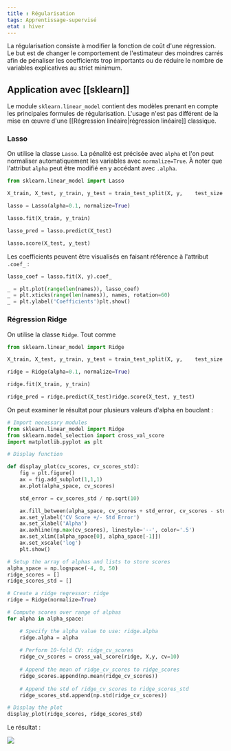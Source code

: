```yaml
---
title : Régularisation
tags: Apprentissage-supervisé
etat : hiver
---
```


La régularisation consiste à modifier la fonction de coût d'une régression. Le but est de changer le comportement de l'estimateur des moindres carrés afin de pénaliser les coefficients trop importants ou de réduire le nombre de variables explicatives au strict minimum.

## Application avec [[sklearn]]

Le module `sklearn.linear_model` contient des modèles prenant en compte les principales formules de régularisation. L'usage n'est pas différent de la mise en œuvre d'une [[Régression linéaire\|régression linéaire]] classique.

### Lasso

On utilise la classe `Lasso`. La pénalité est précisée avec `alpha` et l'on peut normaliser automatiquement les variables avec `normalize=True`. À noter que l'attribut `alpha` peut être modifié en y accédant avec `.alpha`.

```python
from sklearn.linear_model import Lasso

X_train, X_test, y_train, y_test = train_test_split(X, y,    test_size = 0.3, random_state=42)

lasso = Lasso(alpha=0.1, normalize=True)

lasso.fit(X_train, y_train)

lasso_pred = lasso.predict(X_test)

lasso.score(X_test, y_test)
````

Les coefficients peuvent être visualisés en faisant référence à l'attribut `.coef_` :

```python
lasso_coef = lasso.fit(X, y).coef_

_ = plt.plot(range(len(names)), lasso_coef)
_ = plt.xticks(range(len(names)), names, rotation=60)
_ = plt.ylabel('Coefficients')plt.show()
````

### Régression Ridge

On utilise la classe `Ridge`. Tout comme 

````python
from sklearn.linear_model import Ridge

X_train, X_test, y_train, y_test = train_test_split(X, y,    test_size = 0.3, random_state=42)

ridge = Ridge(alpha=0.1, normalize=True)

ridge.fit(X_train, y_train)

ridge_pred = ridge.predict(X_test)ridge.score(X_test, y_test)
````

On peut examiner le résultat pour plusieurs valeurs d'alpha en bouclant :

```python
# Import necessary modules
from sklearn.linear_model import Ridge
from sklearn.model_selection import cross_val_score
import matplotlib.pyplot as plt

# Display function

def display_plot(cv_scores, cv_scores_std):
    fig = plt.figure()
    ax = fig.add_subplot(1,1,1)
    ax.plot(alpha_space, cv_scores)

    std_error = cv_scores_std / np.sqrt(10)

    ax.fill_between(alpha_space, cv_scores + std_error, cv_scores - std_error, alpha=0.2)
    ax.set_ylabel('CV Score +/- Std Error')
    ax.set_xlabel('Alpha')
    ax.axhline(np.max(cv_scores), linestyle='--', color='.5')
    ax.set_xlim([alpha_space[0], alpha_space[-1]])
    ax.set_xscale('log')
    plt.show()

# Setup the array of alphas and lists to store scores
alpha_space = np.logspace(-4, 0, 50)
ridge_scores = []
ridge_scores_std = []

# Create a ridge regressor: ridge
ridge = Ridge(normalize=True)

# Compute scores over range of alphas
for alpha in alpha_space:

    # Specify the alpha value to use: ridge.alpha
    ridge.alpha = alpha
    
    # Perform 10-fold CV: ridge_cv_scores
    ridge_cv_scores = cross_val_score(ridge, X,y, cv=10)
    
    # Append the mean of ridge_cv_scores to ridge_scores
    ridge_scores.append(np.mean(ridge_cv_scores))
    
    # Append the std of ridge_cv_scores to ridge_scores_std
    ridge_scores_std.append(np.std(ridge_cv_scores))

# Display the plot
display_plot(ridge_scores, ridge_scores_std)
````

Le résultat :

![](/assets/img/ridge_loop.png#center)
